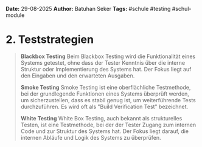 
**Date:** 29-08-2025
**Author:** Batuhan Seker
**Tags:** #schule #testing #schul-module
# 2. Teststrategien

> **Blackbox Testing**
> Beim Blackbox Testing wird die Funktionalität eines Systems getestet, ohne dass der Tester Kenntnis über die interne Struktur oder Implementierung des Systems hat. Der Fokus liegt auf den Eingaben und den erwarteten Ausgaben.
>
> **Smoke Testing**
> Smoke Testing ist eine oberflächliche Testmethode, bei der grundlegende Funktionen eines Systems überprüft werden, um sicherzustellen, dass es stabil genug ist, um weiterführende Tests durchzuführen. Es wird oft als "Build Verification Test" bezeichnet.
>
> **White Testing**
> White Box Testing, auch bekannt als strukturelles Testen, ist eine Testmethode, bei der der Tester Zugang zum internen Code und zur Struktur des Systems hat. Der Fokus liegt darauf, die internen Abläufe und Logik des Systems zu überprüfen.